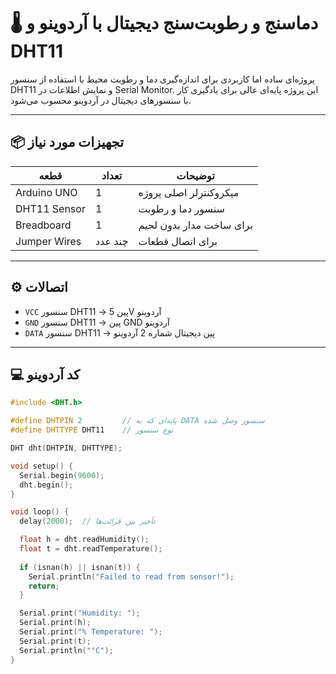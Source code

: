 # 🌡️ دماسنج و رطوبت‌سنج دیجیتال با آردوینو و DHT11

پروژه‌ای ساده اما کاربردی برای اندازه‌گیری دما و رطوبت محیط با استفاده از سنسور DHT11 و نمایش اطلاعات در Serial Monitor. این پروژه پایه‌ای عالی برای یادگیری کار با سنسورهای دیجیتال در آردوینو محسوب می‌شود.

---

## 📦 تجهیزات مورد نیاز

| قطعه                  | تعداد | توضیحات                  |
|-----------------------|--------|---------------------------|
| Arduino UNO           | 1      | میکروکنترلر اصلی پروژه   |
| DHT11 Sensor          | 1      | سنسور دما و رطوبت        |
| Breadboard            | 1      | برای ساخت مدار بدون لحیم |
| Jumper Wires          | چند عدد| برای اتصال قطعات         |

---

## ⚙️ اتصالات

- `VCC` سنسور DHT11 → پین 5V آردوینو  
- `GND` سنسور DHT11 → پین GND آردوینو  
- `DATA` سنسور DHT11 → پین دیجیتال شماره 2 آردوینو

---

## 💻 کد آردوینو

```cpp
#include <DHT.h> 

#define DHTPIN 2         // پایه‌ای که به DATA سنسور وصل شده
#define DHTTYPE DHT11    // نوع سنسور

DHT dht(DHTPIN, DHTTYPE);

void setup() { 
  Serial.begin(9600); 
  dht.begin(); 
} 

void loop() { 
  delay(2000);  // تأخیر بین قرائت‌ها

  float h = dht.readHumidity(); 
  float t = dht.readTemperature(); 
  
  if (isnan(h) || isnan(t)) { 
    Serial.println("Failed to read from sensor!"); 
    return; 
  } 

  Serial.print("Humidity: "); 
  Serial.print(h); 
  Serial.print("% Temperature: "); 
  Serial.print(t); 
  Serial.println("°C"); 
}
